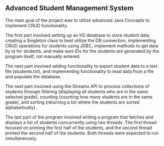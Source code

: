 ## Advanced Student Management System ##

The main goal of the project was to utilize advanced Java Concepts to implement CRUD functionality.

The first part involved setting up an H2 database to store student data, creating a Singleton class to best utilize the DB connection,
implementing CRUD operations for students using JDBC, implement methods to get data by id for students,
and make sure IDs for the students are generated by the program itself, not manually entered.

The next part involved adding functionality to export student data to a text file (students.txt),
and implementing functionality to read data from a file and populate the database.

The next part involved using the Streams API to process collections of students through filtering (displaying all students who are in the same selected grade),
counting (counting how many students are in the same grade), and sorting (returning a list where the students are sorted alphabetically).

The last part of the program involved writing a program that fetches and displays a list of students concurrently using two threads.
The first thread focused on printing the first half of the students, and the second thread printed the second half of the students. 
Both threads were expected to run simultaneously.



